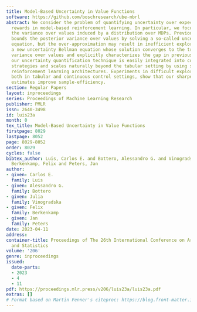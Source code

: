 ```yaml
---
title: Model-Based Uncertainty in Value Functions
software: https://github.com/boschresearch/ube-mbrl
abstract: We consider the problem of quantifying uncertainty over expected cumulative
  rewards in model-based reinforcement learning. In particular, we focus on characterizing
  the variance over values induced by a distribution over MDPs. Previous work upper
  bounds the posterior variance over values by solving a so-called uncertainty Bellman
  equation, but the over-approximation may result in inefficient exploration. We propose
  a new uncertainty Bellman equation whose solution converges to the true posterior
  variance over values and explicitly characterizes the gap in previous work. Moreover,
  our uncertainty quantification technique is easily integrated into common exploration
  strategies and scales naturally beyond the tabular setting by using standard deep
  reinforcement learning architectures. Experiments in difficult exploration tasks,
  both in tabular and continuous control settings, show that our sharper uncertainty
  estimates improve sample-efficiency.
section: Regular Papers
layout: inproceedings
series: Proceedings of Machine Learning Research
publisher: PMLR
issn: 2640-3498
id: luis23a
month: 0
tex_title: Model-Based Uncertainty in Value Functions
firstpage: 8029
lastpage: 8052
page: 8029-8052
order: 8029
cycles: false
bibtex_author: Luis, Carlos E. and Bottero, Alessandro G. and Vinogradska, Julia and
  Berkenkamp, Felix and Peters, Jan
author:
- given: Carlos E.
  family: Luis
- given: Alessandro G.
  family: Bottero
- given: Julia
  family: Vinogradska
- given: Felix
  family: Berkenkamp
- given: Jan
  family: Peters
date: 2023-04-11
address:
container-title: Proceedings of The 26th International Conference on Artificial Intelligence
  and Statistics
volume: '206'
genre: inproceedings
issued:
  date-parts:
  - 2023
  - 4
  - 11
pdf: https://proceedings.mlr.press/v206/luis23a/luis23a.pdf
extras: []
# Format based on Martin Fenner's citeproc: https://blog.front-matter.io/posts/citeproc-yaml-for-bibliographies/
---
```

